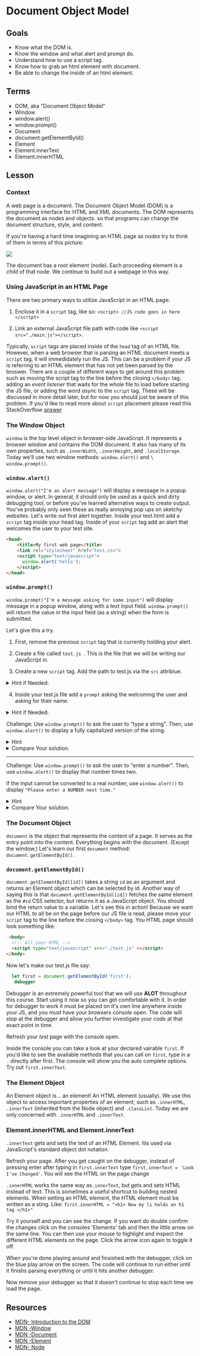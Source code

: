 # Document Object Model

## Goals
* Know what the DOM is. 
* Know the window and what alert and prompt do. 
* Understand how to use a script tag. 
* Know how to grab an html element with document. 
* Be able to change the inside of an html element.

## Terms

- DOM, aka "Document Object Model"
- Window
- window.alert()
- window.prompt()
- Document
- document.getElementById()
- Element
- Element.innerText
- Element.innerHTML


## Lesson

### Context

A web page is a document. The Document Object Model (DOM) is a programming
interface for HTML and XML documents. 
The DOM represents the document as nodes and objects. so that programs can change the document structure, style, and content.

If you're having a hard time imagining an HTML page as _nodes_ try to think of them in terms of this picture:

![](./dom_tree.jpg)

The document has a root element (node). Each proceeding element is a _child_ of that node. We continue to build out a webpage in this way. 

### Using JavaScript in an HTML Page

There are two primary ways to utilize JavaScript in an HTML page:

1. Enclose it in a `script` tag, like so: 
`<script> //JS code goes in here </script>`

2. Link an external JavaScript file path with code like `<script src="./main.js"></script>`.

Typically, `script` tags are placed inside of the `head` tag of an HTML file. However, when a web browser that is parsing an HTML document meets a `script` tag, it will immedidately run the JS. This can be a problem if your JS is referring to an HTML element that has not yet been parsed by the broswer. There are a couple of different ways to get around this problem such as moving the script tag to the line before the closing `</body>` tag, adding an _event listener_ that waits for the whole file to load before starting the JS file, or adding the word _async_ to the `script` tag. These will be discussed in more detail later, but for now you should just be aware of this problem. If you'd like to read more about `script` placement please read this StackOverflow [answer](https://stackoverflow.com/questions/436411/where-should-i-put-script-tags-in-html-markup)

### The Window Object

`window` is the top level object in browser-side JavaScript. It represents a browser window and
contains the DOM document. It also has many of its own properties, such as `.innerWidth`, `.innerHeight`, and `.localStorage`. Today we'll use two window methods:
`window.alert()` and `\ window.prompt()`.

### `window.alert()`

`window.alert("I'm an alert message")` will display a message in a popup window, or alert. In general, it should only be used as a quick and dirty debugging tool, or before you've learned alternative ways to create output. You've probably only seen these as really annoying pop ups on sketchy websites. Let's write out first alert together. 
Inside your test.html add a `script` tag inside your head tag. Inside of your `script` tag add an alert that welcomes the user to your test site. 

``` html
<head>
    <title>My first web page</title>
    <link rel="stylesheet" href="test.css">
    <script type="text/javascript">
      window.alert('hello');
    </script>
</head>

```

### `window.prompt()`

`window.prompt("I'm a message asking for some input")` will display message in a popup window, along with a text input field. `window.prompt()` will return the value in the input field (as a string) when the form is submitted.

Let's give this a try. 

1. First, remove the previous `script` tag that is currently holding your alert. 

2. Create a file called `test.js `. This is the file that we will be writing our JavaScript in. 

3. Create a new `script` tag. Add the path to test.js via the `src` attriblue. 
  <details>
    <summary>
        Hint if Needed:
    </summary>
        <script type="text/javascript" src="./test.js"></script>  

  </details>

4. Inside your test.js file add a `prompt` asking the welcoming the user and asking for their name. 
  <details>
     <summary>
        Hint if Needed:
    </summary>
    
    window.prompt("Welcome, what's your name?")

  </details>



Challenge: Use `window.prompt()` to ask the user to "type a string". Then, use `window.alert()` to display a fully capitalized version of the string.

<details>
     <summary>
        Hint
    </summary>
      What is prompt's return value?     

  </details>

<details>
     <summary>
        Compare Your solution.
    </summary>

let string = window.prompt('Please enter a string');

window.alert(string.toUpperCase());

  </details>

---

 Challenge: Use `window.prompt()` to ask the user to "enter a number". Then, use
`window.alert()` to display that number times two. 
 
 If the input cannot be converted to a real number, use
`window.alert()` to display `"Please enter a NUMBER next time."`

<details>

  <summary>
      Hint
  </summary>
  Remember, NaN !== NaN returns true.
</details>
    
    
<details>
     <summary>
        Compare Your solution.
    </summary>

let number = window.prompt('Enter a number to be doubled!');

number * 2 !== number * 2 ? window.alert('Please enter a NUMBER next time.') : window.alert(number * 2);

  </details>

### The Document Object

`document` is the object that represents the content of a page. It serves as the entry point into
the content. Everything begins with the document. (Except the window.)
Let's learn our first `document` method: `document.getElementById()`.

### `document.getElementById()`

`document.getElementById([id])` takes a string `id` as an argument and returns an Element object which can be selected by id. Another way of saying this is that
`document.getElementById([id])` fetches the same element as the `#id` CSS selector, but
returns it as a JavaScript object.
You should bind the return value to a variable. 
Let's see this in action! Because we want our HTML to all be on the page before our JS file is read, please move your `script` tag to the line before the closing `</body>` tag. You HTML page should look something like:

```html
 <body>
  <!-- All your HTML -->
  <script type="text/javascript" src="./test.js" ></script>
</body>

```

Now let's make our test.js file say:
```js
  let first = document.getElementById('first');
   debugger
```

Debugger is an extremely powerful tool that we will use **ALOT** throughout this course. Start using it now so you can get comfortable with it. In order for debugger to work it must be placed on it's own line anywhere inside your JS, and you must have your browsers console open. The code will _stop_ at the debugger and allow you further investigate your code at that exact point in time. 

Refresh your _test_ page with the console open. 

Inside the console you can take a look at your declared vairable `first`. If you'd like to see the available methods that you can call on `first`, type in a `.` directly after first. The console will show you the auto complete options. Try out `first.innerText`. 


### The Element Object

An Element object is… an element! An HTML element (usually). We use this object to access
important properties of an element, such as `.innerHTML`, `.innerText` (inherited from the
Node object) and `.classList`.
Today we are only concerned with `.innerHTML` and `.innerText`.

### Element.innerHTML and Element.innerText

`.innerText`​ ​gets​ ​and​ ​sets​ ​the​ ​text​ ​of​ ​an​ ​HTML​ ​Element.​ ​It​ ​is​ ​used​ ​via​ ​JavaScript's​ ​standard
object​ ​dot​ ​notation.​

Refresh your page. After you get caught on the debugger, instead of pressing enter after typing in `first.innerText` type `first.innerText = 'Look I've Changed'`. You will see the HTML on the page change


`.innerHTML​`​ ​works​ ​the​ ​same​ ​way​ ​as​ ​`.innerText​`,​ ​but​ ​gets​ ​and​ ​sets​ ​HTML​ ​instead​ ​of​ ​text.
This​ ​is sometimes a useful​ ​shortcut​ ​to​ ​building​ ​nested​ ​elements. When setting an HTML element, the HTML element must be written as a sting. Like:
`first.innerHTML = "<h1> Now my li holds an h1 tag </h1>"`

Try it yourself and you can see the change. If you want do double confirm the changes click on the consoles 'Elements' tab and then the little arrow on the same line. You can then use your mouse to highlight and inspect the different HTML elements on the page. Click the arrow icon again to toggle it off. 



When you're done playing around and finsished with the debugger, click on the blue play arrow on the screen. The code will continue to run either until it finishs parsing everything or until it hits another debugger. 

Now remove your debugger so that it doesn't continue to stop each time we load the page. 


## Resources

- [MDN​ ​-​ ​Introduction​ ​to​ ​the​ ​DOM](https://developer.mozilla.org/en-US/docs/Web/API/Document_Object_Model/Introduction)
- [MDN​ ​-​ ​Window](https://developer.mozilla.org/en-US/docs/Web/API/Window)
- [MDN​ ​-​ ​Document](https://developer.mozilla.org/en-US/docs/Web/API/Document)
- [MDN​ ​-​ ​Element](https://developer.mozilla.org/en-US/docs/Web/API/Element)
- [MDN​ ​-​ ​Node](https://developer.mozilla.org/en-US/docs/Web/API/Node)
